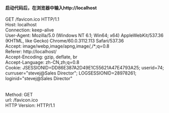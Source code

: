 #### 启动代码后，在浏览器中输入http://localhost

GET /favicon.ico HTTP/1.1<br/>
Host: localhost<br/>
Connection: keep-alive<br/>
User-Agent: Mozilla/5.0 (Windows NT 6.1; Win64; x64) AppleWebKit/537.36 (KHTML, like Gecko) Chrome/60.0.3112.113 Safari/537.36<br/>
Accept: image/webp,image/apng,image/*,*/*;q=0.8<br/>
Referer: http://localhost/<br/>
Accept-Encoding: gzip, deflate, br<br/>
Accept-Language: zh-CN,zh;q=0.8<br/>
Cookie: JSESSIONID=DD86E387A2D49E1C55621A47E4793A25; userid=74; curruser="stevej@Sales Director"; LOGSESSIONID=28978261;<br/> loginid="stevej@Sales Director"<br/>
<br/>
<br/>
Method:	GET<br/>
url:	/favicon.ico<br/>
HTTP Version:	HTTP/1.1<br/>
